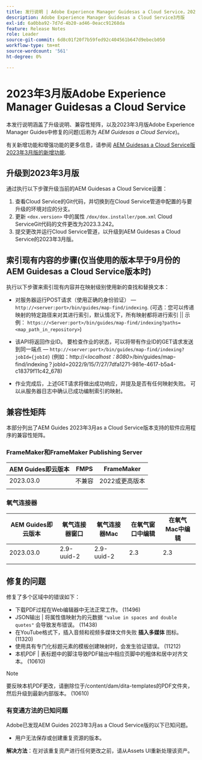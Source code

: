 ```yaml
---
title: 发行说明 | Adobe Experience Manager Guidesas a Cloud Service，2023年3月版
description: Adobe Experience Manager Guidesas a Cloud Service3月版
exl-id: 6a0bba92-7d7d-4b20-ad46-0eacc91268da
feature: Release Notes
role: Leader
source-git-commit: 6d8c01f20f7b59fed92c404561b647d9ebecb050
workflow-type: tm+mt
source-wordcount: '561'
ht-degree: 0%

---
```


# 2023年3月版Adobe Experience Manager Guidesas a Cloud Service

本发行说明涵盖了升级说明、兼容性矩阵，以及2023年3月版Adobe Experience Manager Guides中修复的问题(后称为 *AEM Guidesas a Cloud Service*)。

有关新增功能和增强功能的更多信息，请参阅 [AEM Guidesas a Cloud Service版2023年3月版的新增功能](whats-new-2023-3-0.md).

## 升级到2023年3月版

通过执行以下步骤升级当前的AEM Guidesas a Cloud Service设置：

1. 查看Cloud Service的Git代码，并切换到在Cloud Service管道中配置的与要升级的环境对应的分支。
1. 更新 `<dox.version>` 中的属性 `/dox/dox.installer/pom.xml` Cloud ServiceGit代码的文件更改为2023.3.242。
1. 提交更改并运行Cloud Service管道，以升级到AEM Guidesas a Cloud Service的2023年3月版。

## 索引现有内容的步骤(仅当使用的版本早于9月份的AEM Guidesas a Cloud Service版本时)

执行以下步骤来索引现有内容并在映射级别使用新的查找和替换文本：

* 对服务器运行POST请求（使用正确的身份验证） —  `http://<server:port>/bin/guides/map-find/indexing`.
(可选：您可以传递映射的特定路径来对其进行索引，默认情况下，所有映射都将进行索引 || 示例： `https://<Server:port>/bin/guides/map-find/indexing?paths=<map_path_in_repository>`)

* 该API将返回作业ID。 要检查作业的状态，可以将带有作业ID的GET请求发送到同一端点 —  `http://<server:port>/bin/guides/map-find/indexing?jobId={jobId}`
(例如：http://&lt;_localhost：8080_>/bin/guides/map-find/indexing？jobId=2022/9/15/7/27/7dfa1271-981e-4617-b5a4-c18379f11c42_678)

* 作业完成后，上述GET请求将做出成功响应，并提及是否有任何映射失败。 可以从服务器日志中确认已成功编制索引的映射。

## 兼容性矩阵

本部分列出了AEM Guides 2023年3月as a Cloud Service版本支持的软件应用程序的兼容性矩阵。

### FrameMaker和FrameMaker Publishing Server

| AEM Guides即云版本 | FMPS | FrameMaker |
| --- | --- | --- |
| 2023.03.0 | 不兼容 | 2022或更高版本 |
| | | |


### 氧气连接器

| AEM Guides即云版本 | 氧气连接器窗口 | 氧气连接器Mac | 在氧气窗口中编辑 | 在氧气Mac中编辑 |
| --- | --- | --- | --- | --- |
| 2023.03.0 | 2.9-uuid-2 | 2.9-uuid-2 | 2.3 | 2.3 |
|  |  |  |  |

## 修复的问题

修复了多个区域中的错误如下：

* 下载PDF过程在Web编辑器中无法正常工作。 (11496)
* JSON输出 | 将属性值映射为的元数据 `"value in spaces and double quotes"` 会导致发布错误。 (11438)
* 在YouTube格式下，插入音频和视频多媒体文件失败 **插入多媒体** 图标。 (11320)
* 使用具有专门化标题元素的模板创建映射时，会发生验证错误。 (11212)
* 本机PDF | 表标题中的脚注导致PDF输出中相应页脚中的粗体和居中对齐文本。 (10610)
>[!NOTE]
>
>要反映本机PDF更改，请删除位于/content/dam/dita-templates的PDF文件夹，然后升级到最新内部版本。 (10610)

### 有变通方法的已知问题

Adobe已发现AEM Guides 2023年3月as a Cloud Service版的以下已知问题。

* 用户无法保存或创建重复资源的版本。

**解决方法**：在对该重复资产进行任何更改之前，请从Assets UI重新处理该资产。
